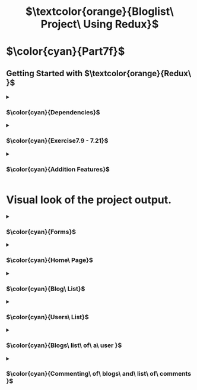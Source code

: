 <h1 align="center"> $\textcolor{orange}{Bloglist\ Project\ Using Redux}$
</h1>

# $\color{cyan}{Part7f}$

## Getting Started with $\textcolor{orange}{Redux\ }$

<details>
<summary>

### $\color{cyan}{Dependencies}$

 </summary>

```
npm install redux
```

```
npm install @reduxjs/toolkit
```

```
npm install axios
```

```
npm install redux
```

```
npm install react-redux
```

```
npm install @reduxjs/toolkit
```

```
npm install prop-types
```

```
npm install react-router-dom
```

Styling dependencies :

```npm install styled-components

```

</details>

<details>
<summary>

### $\color{cyan}{Exercise7.9 - 7.21}$

 </summary>

- 7.9 - Intergrate Prettier to automatic format codes.
- 7.10 - Refactor notification data using Redux.
- 7.11 - Manage state in loggin and creating blog using `Redux store` .
- 7.12 - Use redux state management to `delete` and `likes` the blogs list.
- 7.13 - Store user sign-in in `Redux store`
- 7.14 - Implement listing all users and blogs created.
- 7.15 - Implement individual user's blog list when clicked on the user name from the users name list.
- 7.16 - Implement viewing a blog when clicked from the blogs list.
- 7.17 - Implement navigation menu.
- 7.18 - Implement function for commenting. This needed change on the back end. For and array of comment to be updated to backend database.
- 7.19 - Comments are listed on the frontend and prefix comment are updated when clicked.
- 7.20 - Style used from `Boostrap` library and `Styled Component` libraries.
- 7.21 - Exercise finished by adding stying using multiple ways.

</details>

<details>
<summary>

### $\color{cyan}{Addition Features}$

 </summary>

- Added create new user fucntionallity.

- Added Log Off functionality.

## Repository

- The backend for this frontend repository is `blog_list_server` which runs in `localhost:3003`.

- `npm run dev` the backend first before running the front end.

</details>

# Visual look of the project output.

<details>

<summary>

### $\color{cyan}{Forms}$

</summary>

- Login

![Screenshot 2023-04-21 at 11 17 18 am](https://user-images.githubusercontent.com/67087939/233518230-1acd3770-e568-40a1-8f38-973cc0e6d565.png)

- Create New Blog

![Screenshot 2023-04-21 at 11 16 20 am](https://user-images.githubusercontent.com/67087939/233518132-d5d5df80-001f-45ae-a0dd-7c1059005ff1.png)

- Create New User

![Screenshot 2023-04-21 at 11 19 00 am](https://user-images.githubusercontent.com/67087939/233518371-2948064b-5253-4598-80cc-8cd02a717b06.png)

</details>

<details>
<summary>

### $\color{cyan}{Home\ Page}$

 </summary>

![Screenshot 2023-04-21 at 11 02 12 am](https://user-images.githubusercontent.com/67087939/233516745-c1e9f0d3-e6f7-4d1f-9c63-23d09fb661e5.png)

</details>

<details>
<summary>

### $\color{cyan}{Blog\ List}$

</summary>

![Screenshot 2023-04-21 at 11 06 59 am](https://user-images.githubusercontent.com/67087939/233517198-51ead446-4500-4d3a-8c01-25ee08046ad4.png)

</details>

<details>
<summary>

### $\color{cyan}{Users\ List}$

</summary>

![Screenshot 2023-04-21 at 11 12 33 am](https://user-images.githubusercontent.com/67087939/233517753-b99f2f25-4b18-4c52-8484-a9e6dbc7a7e0.png)

</details>

<details>
<summary>

### $\color{cyan}{Blogs\ list\ of\ a\ user }$

</summary>

![Screenshot 2023-04-21 at 11 13 48 am](https://user-images.githubusercontent.com/67087939/233517879-181d69b3-8bcb-4f06-9a2f-2231d42b717c.png)

</details>

<details>

<summary>

### $\color{cyan}{Commenting\ of\ blogs\ and\ list\ of\ comments }$

</summary>

![Screenshot 2023-04-21 at 11 15 16 am](https://user-images.githubusercontent.com/67087939/233518047-0cfd064b-46df-4f01-b03e-3f38cc4f0de9.png)

</details>
